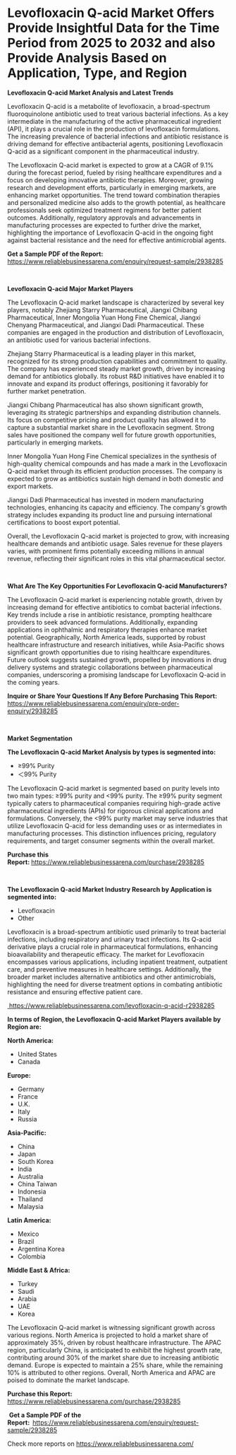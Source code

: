 <p><h1>Levofloxacin Q-acid Market Offers Provide Insightful Data for the Time Period from 2025 to 2032 and also Provide Analysis Based on Application, Type, and Region</h1></p><p><strong>Levofloxacin Q-acid Market Analysis and Latest Trends</strong></p>
<p><p>Levofloxacin Q-acid is a metabolite of levofloxacin, a broad-spectrum fluoroquinolone antibiotic used to treat various bacterial infections. As a key intermediate in the manufacturing of the active pharmaceutical ingredient (API), it plays a crucial role in the production of levofloxacin formulations. The increasing prevalence of bacterial infections and antibiotic resistance is driving demand for effective antibacterial agents, positioning Levofloxacin Q-acid as a significant component in the pharmaceutical industry.</p><p>The Levofloxacin Q-acid market is expected to grow at a CAGR of 9.1% during the forecast period, fueled by rising healthcare expenditures and a focus on developing innovative antibiotic therapies. Moreover, growing research and development efforts, particularly in emerging markets, are enhancing market opportunities. The trend toward combination therapies and personalized medicine also adds to the growth potential, as healthcare professionals seek optimized treatment regimens for better patient outcomes. Additionally, regulatory approvals and advancements in manufacturing processes are expected to further drive the market, highlighting the importance of Levofloxacin Q-acid in the ongoing fight against bacterial resistance and the need for effective antimicrobial agents.</p></p>
<p><strong>Get a Sample PDF of the Report:&nbsp;</strong> <a href="https://www.reliablebusinessarena.com/enquiry/request-sample/2938285?utm_campaign=2991&utm_medium=2&utm_source=Github&utm_content=ia&utm_term=15032025&utm_id=levofloxacin-q-acid">https://www.reliablebusinessarena.com/enquiry/request-sample/2938285</a></p>
<p>&nbsp;</p>
<p><strong>Levofloxacin Q-acid Major Market Players</strong></p>
<p><p>The Levofloxacin Q-acid market landscape is characterized by several key players, notably Zhejiang Starry Pharmaceutical, Jiangxi Chibang Pharmaceutical, Inner Mongolia Yuan Hong Fine Chemical, Jiangxi Chenyang Pharmaceutical, and Jiangxi Dadi Pharmaceutical. These companies are engaged in the production and distribution of Levofloxacin, an antibiotic used for various bacterial infections.</p><p>Zhejiang Starry Pharmaceutical is a leading player in this market, recognized for its strong production capabilities and commitment to quality. The company has experienced steady market growth, driven by increasing demand for antibiotics globally. Its robust R&D initiatives have enabled it to innovate and expand its product offerings, positioning it favorably for further market penetration.</p><p>Jiangxi Chibang Pharmaceutical has also shown significant growth, leveraging its strategic partnerships and expanding distribution channels. Its focus on competitive pricing and product quality has allowed it to capture a substantial market share in the Levofloxacin segment. Strong sales have positioned the company well for future growth opportunities, particularly in emerging markets.</p><p>Inner Mongolia Yuan Hong Fine Chemical specializes in the synthesis of high-quality chemical compounds and has made a mark in the Levofloxacin Q-acid market through its efficient production processes. The company is expected to grow as antibiotics sustain high demand in both domestic and export markets.</p><p>Jiangxi Dadi Pharmaceutical has invested in modern manufacturing technologies, enhancing its capacity and efficiency. The company's growth strategy includes expanding its product line and pursuing international certifications to boost export potential.</p><p>Overall, the Levofloxacin Q-acid market is projected to grow, with increasing healthcare demands and antibiotic usage. Sales revenue for these players varies, with prominent firms potentially exceeding millions in annual revenue, reflecting their significant roles in this vital pharmaceutical sector.</p></p>
<p>&nbsp;</p>
<p><strong>What Are The Key Opportunities For Levofloxacin Q-acid Manufacturers?</strong></p>
<p><p>The Levofloxacin Q-acid market is experiencing notable growth, driven by increasing demand for effective antibiotics to combat bacterial infections. Key trends include a rise in antibiotic resistance, prompting healthcare providers to seek advanced formulations. Additionally, expanding applications in ophthalmic and respiratory therapies enhance market potential. Geographically, North America leads, supported by robust healthcare infrastructure and research initiatives, while Asia-Pacific shows significant growth opportunities due to rising healthcare expenditures. Future outlook suggests sustained growth, propelled by innovations in drug delivery systems and strategic collaborations between pharmaceutical companies, underscoring a promising landscape for Levofloxacin Q-acid in the coming years.</p></p>
<p><strong>Inquire or Share Your Questions If Any Before Purchasing This Report:</strong> <a href="https://www.reliablebusinessarena.com/enquiry/pre-order-enquiry/2938285?utm_campaign=2991&utm_medium=2&utm_source=Github&utm_content=ia&utm_term=15032025&utm_id=levofloxacin-q-acid">https://www.reliablebusinessarena.com/enquiry/pre-order-enquiry/2938285</a></p>
<p>&nbsp;</p>
<p><strong>Market Segmentation</strong></p>
<p><strong>The Levofloxacin Q-acid Market Analysis by types is segmented into:</strong></p>
<p><ul><li>≥99% Purity</li><li>＜99% Purity</li></ul></p>
<p><p>The Levofloxacin Q-acid market is segmented based on purity levels into two main types: ≥99% purity and <99% purity. The ≥99% purity segment typically caters to pharmaceutical companies requiring high-grade active pharmaceutical ingredients (APIs) for rigorous clinical applications and formulations. Conversely, the <99% purity market may serve industries that utilize Levofloxacin Q-acid for less demanding uses or as intermediates in manufacturing processes. This distinction influences pricing, regulatory requirements, and target consumer segments within the overall market.</p></p>
<p><strong>Purchase this Report:&nbsp;</strong><a href="https://www.reliablebusinessarena.com/purchase/2938285?utm_campaign=2991&utm_medium=2&utm_source=Github&utm_content=ia&utm_term=15032025&utm_id=levofloxacin-q-acid">https://www.reliablebusinessarena.com/purchase/2938285</a></p>
<p>&nbsp;</p>
<p><strong>The Levofloxacin Q-acid Market Industry Research by Application is segmented into:</strong></p>
<p><ul><li>Levofloxacin</li><li>Other</li></ul></p>
<p><p>Levofloxacin is a broad-spectrum antibiotic used primarily to treat bacterial infections, including respiratory and urinary tract infections. Its Q-acid derivative plays a crucial role in pharmaceutical formulations, enhancing bioavailability and therapeutic efficacy. The market for Levofloxacin encompasses various applications, including inpatient treatment, outpatient care, and preventive measures in healthcare settings. Additionally, the broader market includes alternative antibiotics and other antimicrobials, highlighting the need for diverse treatment options in combating antibiotic resistance and ensuring effective patient care.</p></p>
<p><a href="https://www.reliablebusinessarena.com/levofloxacin-q-acid-r2938285?utm_campaign=2991&utm_medium=2&utm_source=Github&utm_content=ia&utm_term=15032025&utm_id=levofloxacin-q-acid">&nbsp;https://www.reliablebusinessarena.com/levofloxacin-q-acid-r2938285</a></p>
<p><strong>In terms of Region, the Levofloxacin Q-acid Market Players available by Region are:</strong></p>
<p>
    <p> <strong> North America: </strong>
        <ul>
            <li>United States</li>
            <li>Canada</li>
        </ul>
        </p> 
    <p> <strong> Europe: </strong>
        <ul>
            <li>Germany</li>
            <li>France</li>
            <li>U.K.</li>
            <li>Italy</li>
            <li>Russia</li>
        </ul>
        </p> 
    <p> <strong> Asia-Pacific: </strong>
        <ul>
            <li>China</li>
            <li>Japan</li>
            <li>South Korea</li>
            <li>India</li>
            <li>Australia</li>
            <li>China Taiwan</li>
            <li>Indonesia</li>
            <li>Thailand</li>
            <li>Malaysia</li>
        </ul>
        </p> 
    <p> <strong> Latin America: </strong>
        <ul>
            <li>Mexico</li>
            <li>Brazil</li>
            <li>Argentina Korea</li>
            <li>Colombia</li>
        </ul>
        </p> 
    <p> <strong> Middle East & Africa: </strong>
        <ul>
            <li>Turkey</li>
            <li>Saudi</li>
            <li>Arabia</li>
            <li>UAE</li>
            <li>Korea</li>
        </ul>
    </p>
    </p>
<p><p>The Levofloxacin Q-acid market is witnessing significant growth across various regions. North America is projected to hold a market share of approximately 35%, driven by robust healthcare infrastructure. The APAC region, particularly China, is anticipated to exhibit the highest growth rate, contributing around 30% of the market share due to increasing antibiotic demand. Europe is expected to maintain a 25% share, while the remaining 10% is attributed to other regions. Overall, North America and APAC are poised to dominate the market landscape.</p></p>
<p><strong>Purchase this Report: </strong><a href="https://www.reliablebusinessarena.com/purchase/2938285?utm_campaign=2991&utm_medium=2&utm_source=Github&utm_content=ia&utm_term=15032025&utm_id=levofloxacin-q-acid">https://www.reliablebusinessarena.com/purchase/2938285</a></p>
<p>&nbsp;<strong>Get a Sample PDF of the Report:&nbsp;&nbsp;</strong><a href="https://www.reliablebusinessarena.com/enquiry/request-sample/2938285?utm_campaign=2991&utm_medium=2&utm_source=Github&utm_content=ia&utm_term=15032025&utm_id=levofloxacin-q-acid">https://www.reliablebusinessarena.com/enquiry/request-sample/2938285</a></p>
<p><strong></strong></p>
<p>Check more reports on <a href="https://www.reliablebusinessarena.com/?utm_campaign=2991&utm_medium=2&utm_source=Github&utm_content=ia&utm_term=15032025&utm_id=levofloxacin-q-acid">https://www.reliablebusinessarena.com/</a></p>